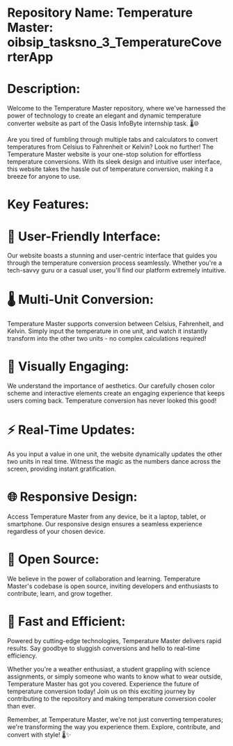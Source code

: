 # Repository Name: Temperature Master: oibsip_tasksno_3_TemperatureCoverterApp

# Description:
Welcome to the Temperature Master repository, where we've harnessed the power of technology to create an elegant and dynamic temperature converter website as part of the Oasis InfoByte internship task. 🌡️🌐

Are you tired of fumbling through multiple tabs and calculators to convert temperatures from Celsius to Fahrenheit or Kelvin? Look no further! The Temperature Master website is your one-stop solution for effortless temperature conversions. With its sleek design and intuitive user interface, this website takes the hassle out of temperature conversion, making it a breeze for anyone to use.

# Key Features:

# 🌟 User-Friendly Interface: 
Our website boasts a stunning and user-centric interface that guides you through the temperature conversion process seamlessly. Whether you're a tech-savvy guru or a casual user, you'll find our platform extremely intuitive.

# 🌡️ Multi-Unit Conversion: 
Temperature Master supports conversion between Celsius, Fahrenheit, and Kelvin. Simply input the temperature in one unit, and watch it instantly transform into the other two units - no complex calculations required!

# 🎨 Visually Engaging: 
We understand the importance of aesthetics. Our carefully chosen color scheme and interactive elements create an engaging experience that keeps users coming back. Temperature conversion has never looked this good!

# ⚡ Real-Time Updates: 
As you input a value in one unit, the website dynamically updates the other two units in real time. Witness the magic as the numbers dance across the screen, providing instant gratification.

# 🌐 Responsive Design: 
Access Temperature Master from any device, be it a laptop, tablet, or smartphone. Our responsive design ensures a seamless experience regardless of your chosen device.

# 🔗 Open Source: 
We believe in the power of collaboration and learning. Temperature Master's codebase is open source, inviting developers and enthusiasts to contribute, learn, and grow together.

# 🚀 Fast and Efficient: 
Powered by cutting-edge technologies, Temperature Master delivers rapid results. Say goodbye to sluggish conversions and hello to real-time efficiency.

Whether you're a weather enthusiast, a student grappling with science assignments, or simply someone who wants to know what to wear outside, Temperature Master has got you covered. Experience the future of temperature conversion today! Join us on this exciting journey by contributing to the repository and making temperature conversion cooler than ever.

Remember, at Temperature Master, we're not just converting temperatures; we're transforming the way you experience them. Explore, contribute, and convert with style! 🌡️✨

